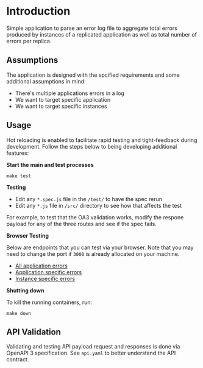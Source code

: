 # Introduction

Simple application to parse an error log file to aggregate total errors produced by instances of a replicated application as well as total number of errors per replica.

## Assumptions

The application is designed with the spcified requirements and some additional assumptions in mind:

- There's multiple applications errors in a log
- We want to target specific application
- We want to target specific instances

## Usage

Hot reloading is enabled to facilitate rapid testing and tight-feedback during development. Follow the steps below to being developing additional features:

**Start the main and test processes**

```
make test
```

**Testing**

- Edit any `*.spec.js` file in the `/test/` to have the spec rerun
- Edit any `*.js` file in `/src/` directory to see how that affects the test

For example, to test that the OA3 validation works, modify the respone payload for any of the three routes and see if the spec fails.

**Browser Testing**

Below are endpoints that you can test via your browser. Note that you may need to change the port if `3000` is already allocated on your machine.

- [All application errors](http://localhost:3000/errors/)
- [Application specific errors](http://localhost:3000/errors/api-gateway/)
- [Instance specific errors](http://localhost:3000/errors/api-gateway/ffd3082fe09d)

**Shutting down**

To kill the running containers, run:

```
make down
```

## API Validation

Validating and testing API payload request and responses is done via OpenAPI 3 specification. See `api.yaml` to better understand the API contract.
